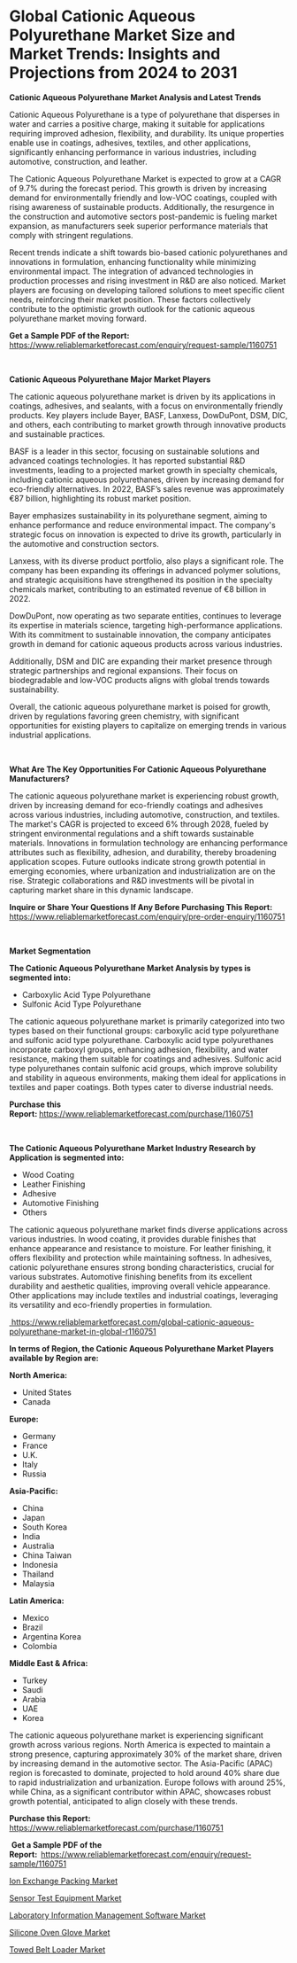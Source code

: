 <p><h1>Global Cationic Aqueous Polyurethane Market Size and Market Trends: Insights and Projections from 2024 to 2031</h1></p><p><strong>Cationic Aqueous Polyurethane Market Analysis and Latest Trends</strong></p>
<p><p>Cationic Aqueous Polyurethane is a type of polyurethane that disperses in water and carries a positive charge, making it suitable for applications requiring improved adhesion, flexibility, and durability. Its unique properties enable use in coatings, adhesives, textiles, and other applications, significantly enhancing performance in various industries, including automotive, construction, and leather.</p><p>The Cationic Aqueous Polyurethane Market is expected to grow at a CAGR of 9.7% during the forecast period. This growth is driven by increasing demand for environmentally friendly and low-VOC coatings, coupled with rising awareness of sustainable products. Additionally, the resurgence in the construction and automotive sectors post-pandemic is fueling market expansion, as manufacturers seek superior performance materials that comply with stringent regulations.</p><p>Recent trends indicate a shift towards bio-based cationic polyurethanes and innovations in formulation, enhancing functionality while minimizing environmental impact. The integration of advanced technologies in production processes and rising investment in R&D are also noticed. Market players are focusing on developing tailored solutions to meet specific client needs, reinforcing their market position. These factors collectively contribute to the optimistic growth outlook for the cationic aqueous polyurethane market moving forward.</p></p>
<p><strong>Get a Sample PDF of the Report:&nbsp;</strong> <a href="https://www.reliablemarketforecast.com/enquiry/request-sample/1160751?utm_campaign=1134&utm_medium=2&utm_source=Github&utm_content=ia&utm_term=05122024&utm_id=cationic-aqueous-polyurethane">https://www.reliablemarketforecast.com/enquiry/request-sample/1160751</a></p>
<p>&nbsp;</p>
<p><strong>Cationic Aqueous Polyurethane Major Market Players</strong></p>
<p><p>The cationic aqueous polyurethane market is driven by its applications in coatings, adhesives, and sealants, with a focus on environmentally friendly products. Key players include Bayer, BASF, Lanxess, DowDuPont, DSM, DIC, and others, each contributing to market growth through innovative products and sustainable practices.</p><p>BASF is a leader in this sector, focusing on sustainable solutions and advanced coatings technologies. It has reported substantial R&D investments, leading to a projected market growth in specialty chemicals, including cationic aqueous polyurethanes, driven by increasing demand for eco-friendly alternatives. In 2022, BASF’s sales revenue was approximately €87 billion, highlighting its robust market position.</p><p>Bayer emphasizes sustainability in its polyurethane segment, aiming to enhance performance and reduce environmental impact. The company's strategic focus on innovation is expected to drive its growth, particularly in the automotive and construction sectors.</p><p>Lanxess, with its diverse product portfolio, also plays a significant role. The company has been expanding its offerings in advanced polymer solutions, and strategic acquisitions have strengthened its position in the specialty chemicals market, contributing to an estimated revenue of €8 billion in 2022.</p><p>DowDuPont, now operating as two separate entities, continues to leverage its expertise in materials science, targeting high-performance applications. With its commitment to sustainable innovation, the company anticipates growth in demand for cationic aqueous products across various industries.</p><p>Additionally, DSM and DIC are expanding their market presence through strategic partnerships and regional expansions. Their focus on biodegradable and low-VOC products aligns with global trends towards sustainability.</p><p>Overall, the cationic aqueous polyurethane market is poised for growth, driven by regulations favoring green chemistry, with significant opportunities for existing players to capitalize on emerging trends in various industrial applications.</p></p>
<p>&nbsp;</p>
<p><strong>What Are The Key Opportunities For Cationic Aqueous Polyurethane Manufacturers?</strong></p>
<p><p>The cationic aqueous polyurethane market is experiencing robust growth, driven by increasing demand for eco-friendly coatings and adhesives across various industries, including automotive, construction, and textiles. The market's CAGR is projected to exceed 6% through 2028, fueled by stringent environmental regulations and a shift towards sustainable materials. Innovations in formulation technology are enhancing performance attributes such as flexibility, adhesion, and durability, thereby broadening application scopes. Future outlooks indicate strong growth potential in emerging economies, where urbanization and industrialization are on the rise. Strategic collaborations and R&D investments will be pivotal in capturing market share in this dynamic landscape.</p></p>
<p><strong>Inquire or Share Your Questions If Any Before Purchasing This Report:</strong> <a href="https://www.reliablemarketforecast.com/enquiry/pre-order-enquiry/1160751?utm_campaign=1134&utm_medium=2&utm_source=Github&utm_content=ia&utm_term=05122024&utm_id=cationic-aqueous-polyurethane">https://www.reliablemarketforecast.com/enquiry/pre-order-enquiry/1160751</a></p>
<p>&nbsp;</p>
<p><strong>Market Segmentation</strong></p>
<p><strong>The Cationic Aqueous Polyurethane Market Analysis by types is segmented into:</strong></p>
<p><ul><li>Carboxylic Acid Type Polyurethane</li><li>Sulfonic Acid Type Polyurethane</li></ul></p>
<p><p>The cationic aqueous polyurethane market is primarily categorized into two types based on their functional groups: carboxylic acid type polyurethane and sulfonic acid type polyurethane. Carboxylic acid type polyurethanes incorporate carboxyl groups, enhancing adhesion, flexibility, and water resistance, making them suitable for coatings and adhesives. Sulfonic acid type polyurethanes contain sulfonic acid groups, which improve solubility and stability in aqueous environments, making them ideal for applications in textiles and paper coatings. Both types cater to diverse industrial needs.</p></p>
<p><strong>Purchase this Report:&nbsp;</strong><a href="https://www.reliablemarketforecast.com/purchase/1160751?utm_campaign=1134&utm_medium=2&utm_source=Github&utm_content=ia&utm_term=05122024&utm_id=cationic-aqueous-polyurethane">https://www.reliablemarketforecast.com/purchase/1160751</a></p>
<p>&nbsp;</p>
<p><strong>The Cationic Aqueous Polyurethane Market Industry Research by Application is segmented into:</strong></p>
<p><ul><li>Wood Coating</li><li>Leather Finishing</li><li>Adhesive</li><li>Automotive Finishing</li><li>Others</li></ul></p>
<p><p>The cationic aqueous polyurethane market finds diverse applications across various industries. In wood coating, it provides durable finishes that enhance appearance and resistance to moisture. For leather finishing, it offers flexibility and protection while maintaining softness. In adhesives, cationic polyurethane ensures strong bonding characteristics, crucial for various substrates. Automotive finishing benefits from its excellent durability and aesthetic qualities, improving overall vehicle appearance. Other applications may include textiles and industrial coatings, leveraging its versatility and eco-friendly properties in formulation.</p></p>
<p><a href="https://www.reliablemarketforecast.com/global-cationic-aqueous-polyurethane-market-in-global-r1160751?utm_campaign=1134&utm_medium=2&utm_source=Github&utm_content=ia&utm_term=05122024&utm_id=cationic-aqueous-polyurethane">&nbsp;https://www.reliablemarketforecast.com/global-cationic-aqueous-polyurethane-market-in-global-r1160751</a></p>
<p><strong>In terms of Region, the Cationic Aqueous Polyurethane Market Players available by Region are:</strong></p>
<p>
    <p> <strong> North America: </strong>
        <ul>
            <li>United States</li>
            <li>Canada</li>
        </ul>
        </p> 
    <p> <strong> Europe: </strong>
        <ul>
            <li>Germany</li>
            <li>France</li>
            <li>U.K.</li>
            <li>Italy</li>
            <li>Russia</li>
        </ul>
        </p> 
    <p> <strong> Asia-Pacific: </strong>
        <ul>
            <li>China</li>
            <li>Japan</li>
            <li>South Korea</li>
            <li>India</li>
            <li>Australia</li>
            <li>China Taiwan</li>
            <li>Indonesia</li>
            <li>Thailand</li>
            <li>Malaysia</li>
        </ul>
        </p> 
    <p> <strong> Latin America: </strong>
        <ul>
            <li>Mexico</li>
            <li>Brazil</li>
            <li>Argentina Korea</li>
            <li>Colombia</li>
        </ul>
        </p> 
    <p> <strong> Middle East & Africa: </strong>
        <ul>
            <li>Turkey</li>
            <li>Saudi</li>
            <li>Arabia</li>
            <li>UAE</li>
            <li>Korea</li>
        </ul>
    </p>
    </p>
<p><p>The cationic aqueous polyurethane market is experiencing significant growth across various regions. North America is expected to maintain a strong presence, capturing approximately 30% of the market share, driven by increasing demand in the automotive sector. The Asia-Pacific (APAC) region is forecasted to dominate, projected to hold around 40% share due to rapid industrialization and urbanization. Europe follows with around 25%, while China, as a significant contributor within APAC, showcases robust growth potential, anticipated to align closely with these trends.</p></p>
<p><strong>Purchase this Report: </strong><a href="https://www.reliablemarketforecast.com/purchase/1160751?utm_campaign=1134&utm_medium=2&utm_source=Github&utm_content=ia&utm_term=05122024&utm_id=cationic-aqueous-polyurethane">https://www.reliablemarketforecast.com/purchase/1160751</a></p>
<p>&nbsp;<strong>Get a Sample PDF of the Report:&nbsp;&nbsp;</strong><a href="https://www.reliablemarketforecast.com/enquiry/request-sample/1160751?utm_campaign=1134&utm_medium=2&utm_source=Github&utm_content=ia&utm_term=05122024&utm_id=cationic-aqueous-polyurethane">https://www.reliablemarketforecast.com/enquiry/request-sample/1160751</a></p>
<p><strong></strong></p>
<p><p><a href="https://issuu.com/reportprime-2/docs/ion-exchange-packing-market-size-2030.pptx?utm_campaign=1134&utm_medium=2&utm_source=Github&utm_content=ia&utm_term=05122024&utm_id=cationic-aqueous-polyurethane">Ion Exchange Packing Market</a></p><p><a href="https://issuu.com/reportprime-2/docs/sensor-test-equipment-market-size-2030.pptx?utm_campaign=1134&utm_medium=2&utm_source=Github&utm_content=ia&utm_term=05122024&utm_id=cationic-aqueous-polyurethane">Sensor Test Equipment Market</a></p><p><a href="https://www.linkedin.com/pulse/identifying-growth-drivers-comprehensive-analysis-laboratory-rhx4f?utm_campaign=1134&utm_medium=2&utm_source=Github&utm_content=ia&utm_term=05122024&utm_id=cationic-aqueous-polyurethane">Laboratory Information Management Software Market</a></p><p><a href="https://www.linkedin.com/pulse/in-depth-silicone-oven-glove-report-industry-analysis-forecasted-fa6je?utm_campaign=1134&utm_medium=2&utm_source=Github&utm_content=ia&utm_term=05122024&utm_id=cationic-aqueous-polyurethane">Silicone Oven Glove Market</a></p><p><a href="https://github.com/BryceTownsendr/Market-Research-Report-List-7/blob/main/towed-belt-loader-market.md?utm_campaign=1134&utm_medium=2&utm_source=Github&utm_content=ia&utm_term=05122024&utm_id=cationic-aqueous-polyurethane">Towed Belt Loader Market</a></p></p>
